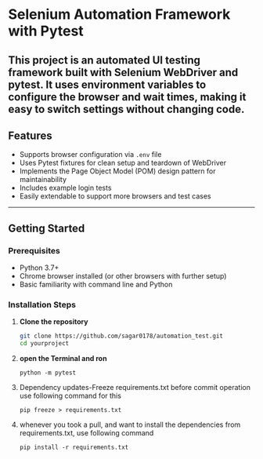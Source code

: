 # Selenium Automation Framework with Pytest

This project is an automated UI testing framework built with Selenium WebDriver and pytest.
It uses environment variables to configure the browser and wait times,
making it easy to switch settings without changing code.
---

## Features

- Supports browser configuration via `.env` file
- Uses Pytest fixtures for clean setup and teardown of WebDriver
- Implements the Page Object Model (POM) design pattern for maintainability
- Includes example login tests
- Easily extendable to support more browsers and test cases

---

## Getting Started

### Prerequisites

- Python 3.7+
- Chrome browser installed (or other browsers with further setup)
- Basic familiarity with command line and Python

### Installation Steps

1. **Clone the repository**

   ```bash
   git clone https://github.com/sagar0178/automation_test.git
   cd yourproject
2. **open the Terminal and ron**

    `python -m pytest`

3. Dependency updates-Freeze requirements.txt before commit operation use following command for this

    `pip freeze > requirements.txt`

4. whenever you took a pull, and want to install the dependencies from requirements.txt, use following command

    `pip install -r requirements.txt`
